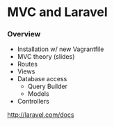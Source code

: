 MVC and Laravel
===============

### Overview

* Installation w/ new Vagrantfile
* MVC theory (slides)
* Routes
* Views
* Database access
	* Query Builder
	* Models
* Controllers

http://laravel.com/docs
